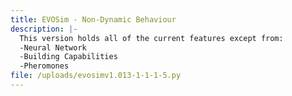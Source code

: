 ```yaml
---
title: EVOSim - Non-Dynamic Behaviour
description: |-
  This version holds all of the current features except from:
  -Neural Network
  -Building Capabilities
  -Pheromones
file: /uploads/evosimv1.013-1-1-1-5.py
---
```


